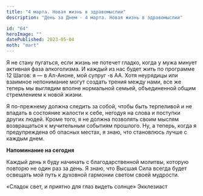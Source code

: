 ```yaml
---
title: "4 марта. Новая жизнь в здравомыслии"
description: "День за Днем - 4 марта. Новая жизнь в здравомыслии"

id: "64"
heroImage: ""
datePublished: 2023-05-04
moth: "mart"
---
```


Я не стану пугаться, если жизнь не потечет гладко, когда у мужа минует
активная фаза алкоголизма. И каждый из нас будет жить по программе 12 Шагов: я
— в Ал-Аноне, мой супруг -в АА. Хотя неурядицы или взаимное непонимание могут
создать трения между нами, все же теперь мы выглядим вполне нормальной семьей,
объединенной общим стремлением к новой жизни.

Я по-прежнему должна следить за собой, чтобы быть терпеливой и не впадать в
состояние жалости к себе, негодуя на слова и поступки других людей. Кроме
того, я не должна позволять своим мыслям возвращаться к мучительным событиям
прошлого. Ну, а теперь, когда я предупреждена об опасных местах, я знаю, что
становлюсь лучше с каждым днем.

**Напоминание на сегодня**

Каждый день я буду начинать с благодарственной молитвы, которую повторю не
один раз за день. Я знаю, что Высшая Сила всегда будет освещать мой путь к
духовной гармонии светом своей мудрости.

«Сладок свет, и приятно для глаз видеть солнце» Экклезиаст

